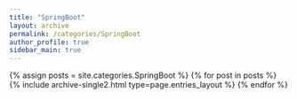 ```yaml
---
title: "SpringBoot"
layout: archive
permalink: /categories/SpringBoot
author_profile: true
sidebar_main: true
---
```



{% assign posts = site.categories.SpringBoot %}
{% for post in posts %} {% include archive-single2.html type=page.entries_layout %} {% endfor %}
